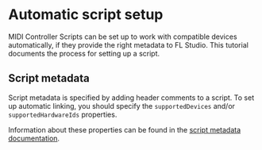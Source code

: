# Automatic script setup

MIDI Controller Scripts can be set up to work with compatible devices
automatically, if they provide the right metadata to FL Studio. This tutorial
documents the process for setting up a script.

## Script metadata

Script metadata is specified by adding header comments to a script. To set up
automatic linking, you should specify the `supportedDevices` and/or
`supportedHardwareIds` properties.

Information about these properties can be found in the
[script metadata documentation](../script_metadata.md).

